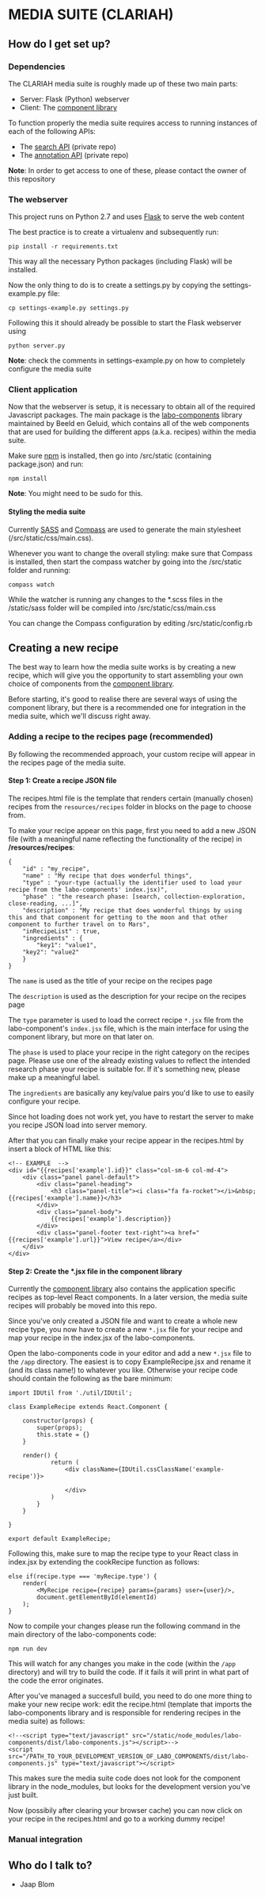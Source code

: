 # MEDIA SUITE (CLARIAH)


## How do I get set up?

### Dependencies

The CLARIAH media suite is roughly made up of these two main parts:

* Server: Flask (Python) webserver
* Client: The [component library](https://github.com/beeldengeluid/labo-components)


To function properly the media suite requires access to running instances of each of the following APIs:

* The [search API](https://github.com/beeldengeluid/labs-search-api) (private repo)
* The [annotation API](https://github.com/beeldengeluid/labs-annotation-api) (private repo)

**Note**: In order to get access to one of these, please contact the owner of this repository

### The webserver

This project runs on Python 2.7 and uses [Flask](http://flask.pocoo.org/) to serve the web content

The best practice is to create a virtualenv and subsequently run:

```
pip install -r requirements.txt
```

This way all the necessary Python packages (including Flask) will be installed.

Now the only thing to do is to create a settings.py by copying the settings-example.py file:

```
cp settings-example.py settings.py
```

Following this it should already be possible to start the Flask webserver using

```
python server.py
```

**Note**: check the comments in settings-example.py on how to completely configure the media suite

### Client application

Now that the webserver is setup, it is necessary to obtain all of the required Javascript packages. The main package is the [labo-components](https://github.com/beeldengeluid/labo-components) library maintained by Beeld en Geluid, which contains all of the web components that are used for building the different apps (a.k.a. recipes) within the media suite.

Make sure [npm](https://www.npmjs.com/) is installed, then go into /src/static (containing package.json) and run:

```
npm install
```

**Note**: You might need to be sudo for this.


#### Styling the media suite

Currently [SASS](http://sass-lang.com/) and [Compass](http://compass-style.org/) are used to generate the main stylesheet (/src/static/css/main.css).

Whenever you want to change the overall styling: make sure that Compass is installed, then start the compass watcher by going into the /src/static folder and running:

```
compass watch
```

While the watcher is running any changes to the *.scss files in the /static/sass folder will be compiled into /src/static/css/main.css

You can change the Compass configuration by editing /src/static/config.rb

## Creating a new recipe

The best way to learn how the media suite works is by creating a new recipe, which will give you the opportunity to start assembling your own choice of components from the [component library](http://github.com/beeldengeluid/labo-components). 

Before starting, it's good to realise there are several ways of using the component library, but there is a recommended one for integration in the media suite, which we'll discuss right away.

### Adding a recipe to the recipes page (recommended)

By following the recommended approach, your custom recipe will appear in the recipes page of the media suite.

#### Step 1: Create a recipe JSON file

The recipes.html file is the template that renders certain (manually chosen) recipes from the ```resources/recipes``` folder in blocks on the page to choose from.

To make your recipe appear on this page, first you need to add a new JSON file (with a meaningful name reflecting the functionality of the recipe) in **/resources/recipes**:

```
{
	"id" : "my_recipe",
	"name" : "My recipe that does wonderful things",
	"type" : "your-type (actually the identifier used to load your recipe from the labo-components' index.jsx)",
	"phase" : "the research phase: [search, collection-exploration, close-reading, ...]",
	"description" : "My recipe that does wonderful things by using this and that component for getting to the moon and that other component to further travel on to Mars",
	"inRecipeList" : true,
	"ingredients" : {
		"key1": "value1",
    "key2": "value2"
	}
}
```
The ```name``` is used as the title of your recipe on the recipes page

The ```description``` is used as the description for your recipe on the recipes page

The ```type``` parameter is used to load the correct recipe ```*.jsx``` file from the labo-component's ```index.jsx``` file, which is the main interface for using the component library, but more on that later on.

The ```phase``` is used to place your recipe in the right category on the recipes page. Please use one of the already existing values to reflect the intended research phase your recipe is suitable for. If it's something new, please make up a meaningful label.

The ```ingredients``` are basically any key/value pairs you'd like to use to easily configure your recipe.

Since hot loading does not work yet, you have to restart the server to make you recipe JSON load into server memory. 

After that you can finally make your recipe appear in the recipes.html by insert a block of HTML like this:

```
<!-- EXAMPLE  -->
<div id="{{recipes['example'].id}}" class="col-sm-6 col-md-4">
	<div class="panel panel-default">
		<div class="panel-heading">
			<h3 class="panel-title"><i class="fa fa-rocket"></i>&nbsp; {{recipes['example'].name}}</h3>
		</div>
		<div class="panel-body">
			{{recipes['example'].description}}
		</div>
		<div class="panel-footer text-right"><a href="{{recipes['example'].url}}">View recipe</a></div>
	</div>
</div>
```

#### Step 2: Create the *.jsx file in the component library

Currently the [component library](http://github.com/beeldengeluid/labo-components) also contains the application specific recipes as top-level React components. In a later version, the media suite recipes will probably be moved into this repo.

Since you've only created a JSON file and want to create a whole new recipe type, you now have to create a new ```*.jsx``` file for your recipe and map your recipe in the index.jsx of the labo-components.

Open the labo-components code in your editor and add a new ```*.jsx``` file to the ```/app``` directory. The easiest is to copy ExampleRecipe.jsx and rename it (and its class name!) to whatever you like. Otherwise your recipe code should contain the following as the bare minimum:

```
import IDUtil from './util/IDUtil';

class ExampleRecipe extends React.Component {

	constructor(props) {
		super(props);
		this.state = {}
	}
	
	render() {
			return (
				<div className={IDUtil.cssClassName('example-recipe')}>

				</div>
			)
		}
	}

}

export default ExampleRecipe;
```

Following this, make sure to map the recipe type to your React class in index.jsx by extending the cookRecipe function as follows:

```
else if(recipe.type === 'myRecipe.type') {
	render(
		<MyRecipe recipe={recipe} params={params} user={user}/>,
		document.getElementById(elementId)
	);
}
```
Now to compile your changes please run the following command in the main directory of the labo-components code:

```
npm run dev
```

This will watch for any changes you make in the code (within the ```/app``` directory) and will try to build the code. If it fails it will print in what part of the code the error originates.

After you've managed a succesfull build, you need to do one more thing to make your new recipe work: edit the recipe.html (template that imports the labo-components library and is responsible for rendering recipes in the media suite) as follows:

```
<!--<script type="text/javascript" src="/static/node_modules/labo-components/dist/labo-components.js"></script>-->
<script src="/PATH_TO_YOUR_DEVELOPMENT_VERSION_OF_LABO_COMPONENTS/dist/labo-components.js" type="text/javascript"></script>
```

This makes sure the media suite code does not look for the component library in the node_modules, but looks for the development version you've just built. 

Now (possibily after clearing your browser cache) you can now click on your recipe in the recipes.html and go to a working dummy recipe!

### Manual integration








## Who do I talk to? ###

* Jaap Blom
